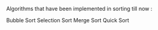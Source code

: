 Algorithms that have been implemented in sorting till now :

Bubble Sort
Selection Sort
Merge Sort
Quick Sort
